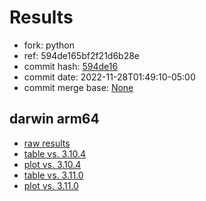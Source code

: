 # Results

- fork: python
- ref: 594de165bf2f21d6b28e
- commit hash: [594de16](https://github.com/python/cpython/commit/594de16)
- commit date: 2022-11-28T01:49:10-05:00
- commit merge base: [None](https://github.com/python/cpython/commit/None)

## darwin arm64

- [raw results](bm-20221128-darwin-arm64-python-594de165bf2f21d6b28e-3.12.0a2+-594de16.json)
- [table vs. 3.10.4](bm-20221128-darwin-arm64-python-594de165bf2f21d6b28e-3.12.0a2+-594de16-vs-3.10.4.md)
- [plot vs. 3.10.4](bm-20221128-darwin-arm64-python-594de165bf2f21d6b28e-3.12.0a2+-594de16-vs-3.10.4.png)
- [table vs. 3.11.0](bm-20221128-darwin-arm64-python-594de165bf2f21d6b28e-3.12.0a2+-594de16-vs-3.11.0.md)
- [plot vs. 3.11.0](bm-20221128-darwin-arm64-python-594de165bf2f21d6b28e-3.12.0a2+-594de16-vs-3.11.0.png)

